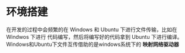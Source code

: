 # 环境搭建

在开发的过程中会频繁的在 Windows 和 Ubuntu 下进行文件传输，比如在 Windwos 下进行
代码编写，然后将编写好的代码拿到 Ubuntu 下进行编译。Windows和Ubuntu下文件互传借助的是windows系统下的 **映射网络驱动器**
